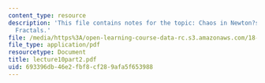 ```yaml
---
content_type: resource
description: 'This file contains notes for the topic: Chaos in Newton?s Method, and
  Fractals.'
file: /media/https%3A/open-learning-course-data-rc.s3.amazonaws.com/18-091-mathematical-exposition-spring-2005/693396db46e2fbf8cf289afa5f653988_lecture10part2.pdf
file_type: application/pdf
resourcetype: Document
title: lecture10part2.pdf
uid: 693396db-46e2-fbf8-cf28-9afa5f653988
---
```

